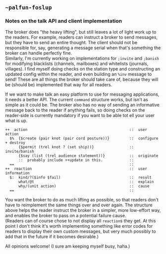 ## `~palfun-foslup`
### Notes on the talk API and client implementation

The broker does "the heavy lifting", but still leaves a lot of light work up to the readers. For example, readers can instruct a broker to send messages, but they have to send an entire thought. The client should not be responsible for, say, generating a message serial when that's something the broker can handle perfectly fine.  
Similarly, I'm currently working on implementations for `;invite` and `;banish` for modifying blacklists (channels, mailboxes) and whitelists (journals, villages). I find myself doing checks on the station type and constructing an updated config within the reader, and even building an `%inv` message to send! These are all things the broker should take care of, because they will be (should be) implemented that way for all readers.

If we want to make talk an easy platform to use for messaging applications, it needs a better API. The current `command` structure works, but isn't as simple as it could be. The broker also has no way of sending an informative message back to the reader if anything fails, so doing checks on the reader-side is currently mandatory if you want to be able tot ell your user what is up.

```
++  action                                              ::  user action
  $%  {$create (pair knot (pair cord posture))}         ::  configure + destroy
      {$permit (trel knot ? (set ship))}                ::  invite/banish
      {$say (list (trel audience statement))}           ::  originate
      ::  probably include ++update in this.            ::
  ==                                                    ::
++  reaction                                            ::  user information
  $:  kind/?($info $fail)                               ::  result
      what/@t                                           ::  explain
      why/(unit action)                                 ::  cause
  ==                                                    ::
```

You want the broker to do as much lifting as possible, so that readers don't have to reimplement the same things over and over again. The structure above helps the reader instruct the broker in a simpler, more low-effort way, and enables the broker to pass on a potential failure cause.  
(Readers can of course chose to not display all `reaction`s they get. At this point I don't think it's worth implementing something like error codes for readers to display their own custom messages, but very much possibly to add that in the future if it becomes desirable.)

All opinions welcome! (I sure am keeping myself busy, haha.)